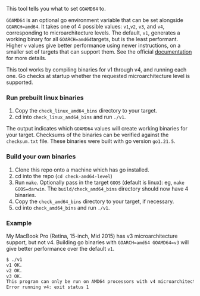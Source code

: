 This tool tells you what to set `GOAMD64` to. 

`GOAMD64` is an optional go environment variable that can be set alongside `GOARCH=amd64`. 
It takes one of 4 possible values: `v1`,`v2`, `v3`, and `v4`, corresponding to microarchitecture levels. 
The default, `v1`, generates a working binary for all `GOARCH=amd64`targets, but is the least performant. 
Higher `v` values give better performance using newer instructions, on a smaller set of targets that can support them. 
See the official [documentation](https://github.com/golang/go/wiki/MinimumRequirements#microarchitecture-support) for more details.

This tool works by compiling binaries for v1 through v4, and running each one. Go checks at startup whether the requested microarchitecture level is supported.

### Run prebuilt linux binaries
1. Copy the `check_linux_amd64_bins` directory to your target.
2. cd into `check_linux_amd64_bins` and run `./v1`.

The output indicates which `GOAMD64` values will create working binaries for your target.
Checksums of the binaries can be verified against the `checksum.txt` file. 
These binaries were built with go version `go1.21.5`. 

### Build your own binaries
1. Clone this repo onto a machine which has go installed.
2. cd into the repo (`cd check-amd64-level`)
3. Run `make`. Optionally pass in the target `GOOS` (default is linux): eg, `make GOOS=darwin`. The `build/check_amd64_bins` directory should now have 4 binaries. 
4. Copy the `check_amd64_bins` directory to your target, if necessary. 
5. cd into `check_amd64_bins` and run `./v1`.


### Example
My MacBook Pro (Retina, 15-inch, Mid 2015) has v3 microarchitecture support, but not 
v4. Building go binaries with `GOARCH=amd64 GOAMD64=v3` will give better performance over the default `v1`.
```bash
$ ./v1 
v1 OK.
v2 OK.
v3 OK.
This program can only be run on AMD64 processors with v4 microarchitecture support.
Error running v4: exit status 1
```
